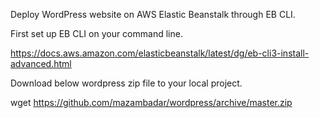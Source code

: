 Deploy WordPress website on AWS Elastic Beanstalk through EB CLI. 

First set up EB CLI on your command line. 

https://docs.aws.amazon.com/elasticbeanstalk/latest/dg/eb-cli3-install-advanced.html

Download below wordpress zip file to your local project. 

wget https://github.com/mazambadar/wordpress/archive/master.zip



